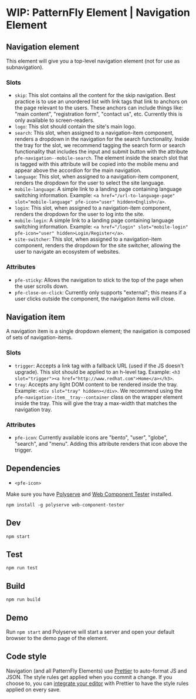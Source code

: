 # WIP: PatternFly Element | Navigation Element

## Navigation element

This element will give you a top-level navigation element (not for use as subnavigation).

### Slots

- `skip`: This slot contains all the content for the skip navigation. Best practice is to use an unordered list with link tags that link to anchors on the page relevant to the users. These anchors can include things like: "main content", "registration form", "contact us", etc. Currently this is only available to screen-readers.
- `logo`: This slot should contain the site's main logo.
- `search`: This slot, when assigned to a navigation-item component, renders a dropdown in the navigation for the search functionality. Inside the tray for the slot, we recommend tagging the search form or search functionality that includes the input and submit button with the attribute `pfe-navigation--mobile-search`. The element inside the search slot that is tagged with this attribute will be copied into the mobile menu and appear above the accordion for the main navigation.
- `language`: This slot, when assigned to a navigation-item component, renders the dropdown for the user to select the site language.
- `mobile-language`: A simple link to a landing page containing language switching information.  Example: `<a href="/url-to-language-page" slot="mobile-language" pfe-icon="user" hidden>English</a>`.
- `login`: This slot, when assigned to a navigation-item component, renders the dropdown for the user to log into the site.
- `mobile-login`: A simple link to a landing page containing language switching information.  Example: `<a href="/login" slot="mobile-login" pfe-icon="user" hidden>Login/Register</a>`.
- `site-switcher`: This slot, when assigned to a navigation-item component, renders the dropdown for the site switcher, allowing the user to navigate an ecosystem of websites.

### Attributes

- `pfe-sticky`: Allows the navigation to stick to the top of the page when the user scrolls down.
- `pfe-close-on-click`: Currently only supports "external"; this means if a user clicks outside the component, the navigation items will close.

## Navigation item

A navigation item is a single dropdown element; the navigation is composed of sets of navigation-items.

### Slots

- `trigger`: Accepts a link tag with a fallback URL (used if the JS doesn't upgrade). This slot should be applied to an h-level tag. Example: `<h3 slot="trigger"><a href="http://www.redhat.com">Home</a></h3>`.
- `tray`: Accepts any light DOM content to be rendered inside the tray. Example: `<div slot="tray" hidden></div>`.  We recommend using the `pfe-navigation-item__tray--container` class on the wrapper element inside the tray. This will give the tray a max-width that matches the navigation tray.

### Attributes

- `pfe-icon`: Currently available icons are "bento", "user", "globe", "search", and "menu".  Adding this attribute renders that icon above the trigger.

## Dependencies

- `<pfe-icon>`

Make sure you have [Polyserve][polyserve] and [Web Component Tester][web-component-tester] installed.

    npm install -g polyserve web-component-tester

## Dev

    npm start

## Test

    npm run test

## Build

    npm run build

## Demo

Run `npm start` and Polyserve will start a server and open your default browser to the demo page of the element.

## Code style

Navigation (and all PatternFly Elements) use [Prettier][prettier] to auto-format JS and JSON.  The style rules get applied when you commit a change.  If you choose to, you can [integrate your editor][prettier-ed] with Prettier to have the style rules applied on every save.

[prettier]: https://github.com/prettier/prettier/
[prettier-ed]: https://github.com/prettier/prettier/#editor-integration
[polyserve]: https://github.com/Polymer/polyserve
[web-component-tester]: https://github.com/Polymer/web-component-tester
